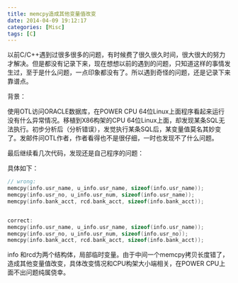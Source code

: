 ```yaml
---
title: memcpy造成其他变量值改变
date: 2014-04-09 19:12:17
categories: [Misc]
tags: [C]
---
```


以前C/C++遇到过很多很多的问题，有时候费了很久很久时间，很大很大的努力才解决。但是都没有记录下来，现在想想以前的遇到的问题，只知道这样的事情发生过，至于是什么问题，一点印象都没有了。所以遇到奇怪的问题，还是记录下来靠谱点。

背景：

使用OTL访问ORACLE数据库，在POWER CPU 64位Linux上面程序看起来运行没有什么异常情况。移植到X86构架的CPU 64位Linux上面，却发现某条SQL无法执行。初步分析后（分析错误），发觉执行某条SQL后，某变量值莫名其妙变了。发邮件问OTL作者，作者看得也不是很仔细，一时也发现不了什么问题。

最后继续看几次代码，发现还是自己程序的问题：

具体如下：

```c
// wrong:
memcpy(info.usr_name, u_info.usr_name, sizeof(info.usr_name));
memcpy(info.usr_no, u_info.usr_num, sizeof(info.usr_name)); 
memcpy(info.bank_acct, rcd.bank_acct, sizeof(info.bank_acct));
```

```
```

```c
correct:
memcpy(info.usr_name, u_info.usr_name, sizeof(info.usr_name));
memcpy(info.usr_no, u_info.usr_num, sizeof(info.usr_no));
memcpy(info.bank_acct, rcd.bank_acct, sizeof(info.bank_acct));
```

info 和rcd为两个结构体，局部临时变量。由于中间一个memcpy拷贝长度错了，造成其他变量值改变，具体改变情况和CPU构架大小端相关，在POWER CPU上面不出问题纯属侥幸。
